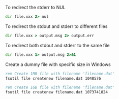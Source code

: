 To redirect the stderr to NUL

```bat
dir file.xxx 2> nul
```

To redirect the stdout and stderr to different files

```bat
dir file.xxx > output.msg 2> output.err
```

To redirect both stdout and stderr to the same file

```bat
dir file.xxx 1> output.msg 2>&1
```

Create a dummy file with specific size in Windows

```bat
rem Create 1MB file with filename 'filename.dat'
fsutil file createnew filename.dat 1048576

rem Create 1GB file with filename 'filename.dat'
fsutil file createnew filename.dat 1073741824
```
